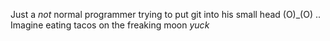 Just a *not* normal programmer trying to put git into his small head
(O)_(O)
..
Imagine eating tacos on the freaking moon *yuck*
